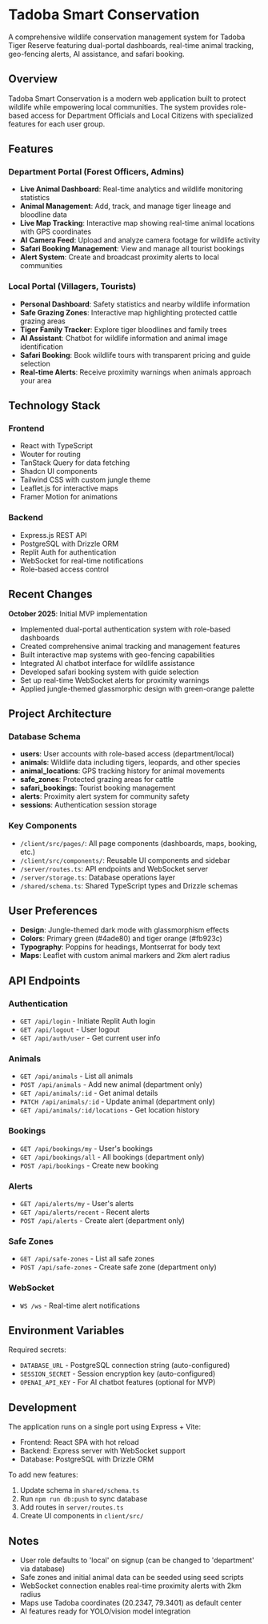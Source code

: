 # Tadoba Smart Conservation

A comprehensive wildlife conservation management system for Tadoba Tiger Reserve featuring dual-portal dashboards, real-time animal tracking, geo-fencing alerts, AI assistance, and safari booking.

## Overview

Tadoba Smart Conservation is a modern web application built to protect wildlife while empowering local communities. The system provides role-based access for Department Officials and Local Citizens with specialized features for each user group.

## Features

### Department Portal (Forest Officers, Admins)
- **Live Animal Dashboard**: Real-time analytics and wildlife monitoring statistics
- **Animal Management**: Add, track, and manage tiger lineage and bloodline data
- **Live Map Tracking**: Interactive map showing real-time animal locations with GPS coordinates
- **AI Camera Feed**: Upload and analyze camera footage for wildlife activity
- **Safari Booking Management**: View and manage all tourist bookings
- **Alert System**: Create and broadcast proximity alerts to local communities

### Local Portal (Villagers, Tourists)
- **Personal Dashboard**: Safety statistics and nearby wildlife information
- **Safe Grazing Zones**: Interactive map highlighting protected cattle grazing areas
- **Tiger Family Tracker**: Explore tiger bloodlines and family trees
- **AI Assistant**: Chatbot for wildlife information and animal image identification
- **Safari Booking**: Book wildlife tours with transparent pricing and guide selection
- **Real-time Alerts**: Receive proximity warnings when animals approach your area

## Technology Stack

### Frontend
- React with TypeScript
- Wouter for routing
- TanStack Query for data fetching
- Shadcn UI components
- Tailwind CSS with custom jungle theme
- Leaflet.js for interactive maps
- Framer Motion for animations

### Backend
- Express.js REST API
- PostgreSQL with Drizzle ORM
- Replit Auth for authentication
- WebSocket for real-time notifications
- Role-based access control

## Recent Changes

**October 2025**: Initial MVP implementation
- Implemented dual-portal authentication system with role-based dashboards
- Created comprehensive animal tracking and management features
- Built interactive map systems with geo-fencing capabilities
- Integrated AI chatbot interface for wildlife assistance
- Developed safari booking system with guide selection
- Set up real-time WebSocket alerts for proximity warnings
- Applied jungle-themed glassmorphic design with green-orange palette

## Project Architecture

### Database Schema
- **users**: User accounts with role-based access (department/local)
- **animals**: Wildlife data including tigers, leopards, and other species
- **animal_locations**: GPS tracking history for animal movements
- **safe_zones**: Protected grazing areas for cattle
- **safari_bookings**: Tourist booking management
- **alerts**: Proximity alert system for community safety
- **sessions**: Authentication session storage

### Key Components
- `/client/src/pages/`: All page components (dashboards, maps, booking, etc.)
- `/client/src/components/`: Reusable UI components and sidebar
- `/server/routes.ts`: API endpoints and WebSocket server
- `/server/storage.ts`: Database operations layer
- `/shared/schema.ts`: Shared TypeScript types and Drizzle schemas

## User Preferences

- **Design**: Jungle-themed dark mode with glassmorphism effects
- **Colors**: Primary green (#4ade80) and tiger orange (#fb923c)
- **Typography**: Poppins for headings, Montserrat for body text
- **Maps**: Leaflet with custom animal markers and 2km alert radius

## API Endpoints

### Authentication
- `GET /api/login` - Initiate Replit Auth login
- `GET /api/logout` - User logout
- `GET /api/auth/user` - Get current user info

### Animals
- `GET /api/animals` - List all animals
- `POST /api/animals` - Add new animal (department only)
- `GET /api/animals/:id` - Get animal details
- `PATCH /api/animals/:id` - Update animal (department only)
- `GET /api/animals/:id/locations` - Get location history

### Bookings
- `GET /api/bookings/my` - User's bookings
- `GET /api/bookings/all` - All bookings (department only)
- `POST /api/bookings` - Create new booking

### Alerts
- `GET /api/alerts/my` - User's alerts
- `GET /api/alerts/recent` - Recent alerts
- `POST /api/alerts` - Create alert (department only)

### Safe Zones
- `GET /api/safe-zones` - List all safe zones
- `POST /api/safe-zones` - Create safe zone (department only)

### WebSocket
- `WS /ws` - Real-time alert notifications

## Environment Variables

Required secrets:
- `DATABASE_URL` - PostgreSQL connection string (auto-configured)
- `SESSION_SECRET` - Session encryption key (auto-configured)
- `OPENAI_API_KEY` - For AI chatbot features (optional for MVP)

## Development

The application runs on a single port using Express + Vite:
- Frontend: React SPA with hot reload
- Backend: Express server with WebSocket support
- Database: PostgreSQL with Drizzle ORM

To add new features:
1. Update schema in `shared/schema.ts`
2. Run `npm run db:push` to sync database
3. Add routes in `server/routes.ts`
4. Create UI components in `client/src/`

## Notes

- User role defaults to 'local' on signup (can be changed to 'department' via database)
- Safe zones and initial animal data can be seeded using seed scripts
- WebSocket connection enables real-time proximity alerts with 2km radius
- Maps use Tadoba coordinates (20.2347, 79.3401) as default center
- AI features ready for YOLO/vision model integration
